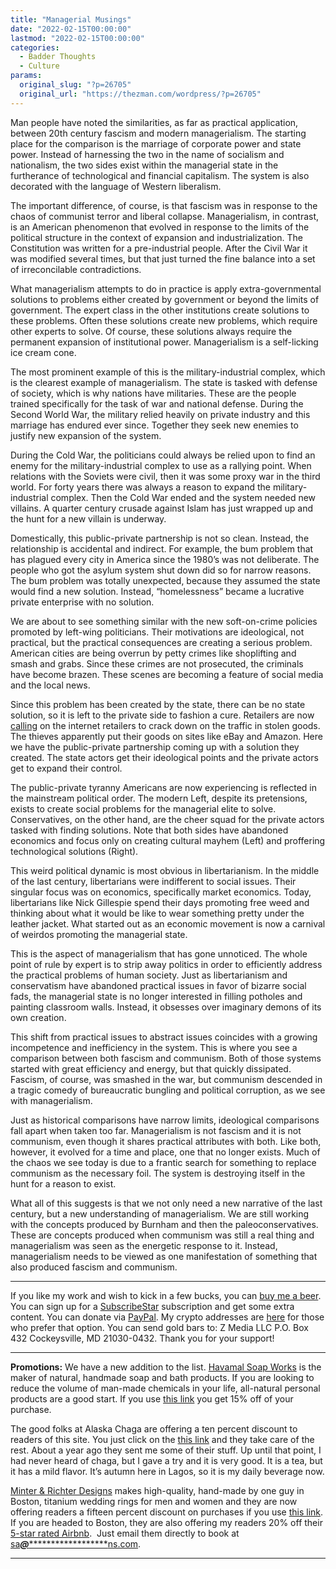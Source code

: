 ```yaml
---
title: "Managerial Musings"
date: "2022-02-15T00:00:00"
lastmod: "2022-02-15T00:00:00"
categories:
  - Badder Thoughts
  - Culture
params:
  original_slug: "?p=26705"
  original_url: "https://thezman.com/wordpress/?p=26705"
---
```


Man people have noted the similarities, as far as practical application,
between 20th century fascism and modern managerialism. The starting
place for the comparison is the marriage of corporate power and state
power. Instead of harnessing the two in the name of socialism and
nationalism, the two sides exist within the managerial state in the
furtherance of technological and financial capitalism. The system is
also decorated with the language of Western liberalism.

The important difference, of course, is that fascism was in response to
the chaos of communist terror and liberal collapse. Managerialism, in
contrast, is an American phenomenon that evolved in response to the
limits of the political structure in the context of expansion and
industrialization. The Constitution was written for a pre-industrial
people. After the Civil War it was modified several times, but that just
turned the fine balance into a set of irreconcilable contradictions.

What managerialism attempts to do in practice is apply
extra-governmental solutions to problems either created by government or
beyond the limits of government. The expert class in the other
institutions create solutions to these problems. Often these solutions
create new problems, which require other experts to solve. Of course,
these solutions always require the permanent expansion of institutional
power. Managerialism is a self-licking ice cream cone.

The most prominent example of this is the military-industrial complex,
which is the clearest example of managerialism. The state is tasked with
defense of society, which is why nations have militaries. These are the
people trained specifically for the task of war and national defense.
During the Second World War, the military relied heavily on private
industry and this marriage has endured ever since. Together they seek
new enemies to justify new expansion of the system.

During the Cold War, the politicians could always be relied upon to find
an enemy for the military-industrial complex to use as a rallying point.
When relations with the Soviets were civil, then it was some proxy war
in the third world. For forty years there was always a reason to expand
the military-industrial complex. Then the Cold War ended and the system
needed new villains. A quarter century crusade against Islam has just
wrapped up and the hunt for a new villain is underway.

Domestically, this public-private partnership is not so clean. Instead,
the relationship is accidental and indirect. For example, the bum
problem that has plagued every city in America since the 1980’s was not
deliberate. The people who got the asylum system shut down did so for
narrow reasons. The bum problem was totally unexpected, because they
assumed the state would find a new solution. Instead, “homelessness”
became a lucrative private enterprise with no solution.

We are about to see something similar with the new soft-on-crime
policies promoted by left-wing politicians. Their motivations are
ideological, not practical, but the practical consequences are creating
a serious problem. American cities are being overrun by petty crimes
like shoplifting and smash and grabs. Since these crimes are not
prosecuted, the criminals have become brazen. These scenes are becoming
a feature of social media and the local news.

Since this problem has been created by the state, there can be no state
solution, so it is left to the private side to fashion a cure. Retailers
are now
[calling](https://www.axios.com/shoplifting-retail-crisis-online-resale-9031ced5-04c9-4e88-84f8-1c93e39e7afd.html)
on the internet retailers to crack down on the traffic in stolen goods.
The thieves apparently put their goods on sites like eBay and Amazon.
Here we have the public-private partnership coming up with a solution
they created. The state actors get their ideological points and the
private actors get to expand their control.

The public-private tyranny Americans are now experiencing is reflected
in the mainstream political order. The modern Left, despite its
pretensions, exists to create social problems for the managerial elite
to solve. Conservatives, on the other hand, are the cheer squad for the
private actors tasked with finding solutions. Note that both sides have
abandoned economics and focus only on creating cultural mayhem (Left)
and proffering technological solutions (Right).

This weird political dynamic is most obvious in libertarianism. In the
middle of the last century, libertarians were indifferent to social
issues. Their singular focus was on economics, specifically market
economics. Today, libertarians like Nick Gillespie spend their days
promoting free weed and thinking about what it would be like to wear
something pretty under the leather jacket. What started out as an
economic movement is now a carnival of weirdos promoting the managerial
state.

This is the aspect of managerialism that has gone unnoticed. The whole
point of rule by expert is to strip away politics in order to
efficiently address the practical problems of human society. Just as
libertarianism and conservatism have abandoned practical issues in favor
of bizarre social fads, the managerial state is no longer interested in
filling potholes and painting classroom walls. Instead, it obsesses over
imaginary demons of its own creation.

This shift from practical issues to abstract issues coincides with a
growing incompetence and inefficiency in the system. This is where you
see a comparison between both fascism and communism. Both of those
systems started with great efficiency and energy, but that quickly
dissipated. Fascism, of course, was smashed in the war, but communism
descended in a tragic comedy of bureaucratic bungling and political
corruption, as we see with managerialism.

Just as historical comparisons have narrow limits, ideological
comparisons fall apart when taken too far. Managerialism is not fascism
and it is not communism, even though it shares practical attributes with
both. Like both, however, it evolved for a time and place, one that no
longer exists. Much of the chaos we see today is due to a frantic search
for something to replace communism as the necessary foil. The system is
destroying itself in the hunt for a reason to exist.

What all of this suggests is that we not only need a new narrative of
the last century, but a new understanding of managerialism. We are still
working with the concepts produced by Burnham and then the
paleoconservatives. These are concepts produced when communism was still
a real thing and managerialism was seen as the energetic response to it.
Instead, managerialism needs to be viewed as one manifestation of
something that also produced fascism and communism.

------------------------------------------------------------------------

If you like my work and wish to kick in a few bucks, you can
<a href="https://www.buymeacoffee.com/mujolulu" rel="noopener"
target="_blank">buy me a beer</a>. You can sign up for a
<a href="https://www.subscribestar.com/the-z-blog" rel="noopener"
target="_blank">SubscribeStar</a> subscription and get some extra
content. You can donate via <a
href="https://www.paypal.com/donate/?cmd=_s-xclick&amp;hosted_button_id=UDAS2Q8JYA6CN&amp;source=url"
rel="noopener" target="_blank">PayPal</a>. My crypto addresses are
<a href="https://thezman.com/wordpress/?page_id=22713" rel="noopener"
target="_blank">here</a> for those who prefer that option. You can send
gold bars to: Z Media LLC P.O. Box 432 Cockeysville, MD 21030-0432.
Thank you for your support!

------------------------------------------------------------------------

**Promotions:** We have a new addition to the list.
<a href="https://havamalsoapworks.com/" rel="noopener"
target="_blank">Havamal Soap Works</a> is the maker of natural, handmade
soap and bath products. If you are looking to reduce the volume of
man-made chemicals in your life, all-natural personal products are a
good start. If you use
<a href="https://havamalsoapworks.com/discount/ZMAN" rel="noopener"
target="_blank">this link</a> you get 15% off of your purchase.

The good folks at Alaska Chaga are offering a ten percent discount to
readers of this site. You just click on the
<a href="https://alaskachaga.us/discount/ZMAN" rel="noopener noreferrer"
target="_blank">this link</a> and they take care of the rest. About a
year ago they sent me some of their stuff. Up until that point, I had
never heard of chaga, but I gave a try and it is very good. It is a tea,
but it has a mild flavor. It’s autumn here in Lagos, so it is my daily
beverage now.

<a href="https://www.minterandrichterdesigns.com/"
rel="noreferrer nofollow noopener" target="_blank">Minter &amp; Richter
Designs</a> makes high-quality, hand-made by one guy in Boston, titanium
wedding rings for men and women and they are now offering readers a
fifteen percent discount on purchases if you use
<a href="https://www.minterandrichterdesigns.com/discount/ZMAN"
rel="noreferrer nofollow noopener" target="_blank">this link</a>.
<span class="highlight"><span class="colour"><span class="font"><span class="size">If
you are headed to Boston, they are also offering my readers 20% off
their <a
href="https://www.airbnb.com/users/7988017/listings?user_id=7988017&amp;s=3"
rel="noopener noreferrer" target="_blank">5-star rated Airbnb</a>.  Just
email them directly to book at
<a href="mailto:sa***@*********************ns.com"
data-original-string="Q2FCtB7H/OoSjvCuJyeN5g==cb7JGc+Z01Yu0efJ4FJIEHIfL+p5wzhslqAQfN0FD2j6SHEj4sKk8NCW3J9jkZnobRg"><span
class="apbct-email-encoder"
data-original-string="ItFRzriDRkpCZWZtHnaZPA==cb76gW+U56p+p0QavqCtT1NQHVVJEYLRIkalVwHW6oHxy/VNT+Nz7h/9NmCzyP+optX"
title="This contact has been encoded by Anti-Spam by CleanTalk. Click to decode. To finish the decoding make sure that JavaScript is enabled in your browser.">sa<span
class="apbct-blur">***</span>@<span
class="apbct-blur">*********************</span>ns.com</span></a>.</span></span></span></span>

------------------------------------------------------------------------
